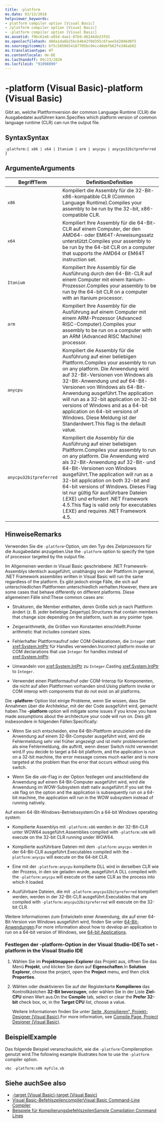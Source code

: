 ```yaml
---
title: -platform
ms.date: 03/13/2018
helpviewer_keywords:
- platform compiler option [Visual Basic]
- /platform compiler option [Visual Basic]
- -platform compiler option [Visual Basic]
ms.assetid: f9bc61e6-e854-4ae1-87b9-d6244de23fd1
ms.openlocfilehash: 488a1da6b25bcb4b42f0d355c6faee542046d0f5
ms.sourcegitcommit: bf5c5850654187705bc94cc40ebfb62fe346ab02
ms.translationtype: HT
ms.contentlocale: de-DE
ms.lasthandoff: 09/23/2020
ms.locfileid: "91098890"
---
```

# <a name="-platform-visual-basic"></a><span data-ttu-id="9d5e7-102">-platform (Visual Basic)</span><span class="sxs-lookup"><span data-stu-id="9d5e7-102">-platform (Visual Basic)</span></span>

<span data-ttu-id="9d5e7-103">Gibt an, welche Plattformversion der common Language Runtime (CLR) die Ausgabedatei ausführen kann.</span><span class="sxs-lookup"><span data-stu-id="9d5e7-103">Specifies which platform version of common language runtime (CLR) can run the output file.</span></span>  
  
## <a name="syntax"></a><span data-ttu-id="9d5e7-104">Syntax</span><span class="sxs-lookup"><span data-stu-id="9d5e7-104">Syntax</span></span>  
  
```console  
-platform:{ x86 | x64 | Itanium | arm | anycpu | anycpu32bitpreferred }  
```  
  
## <a name="arguments"></a><span data-ttu-id="9d5e7-105">Argumente</span><span class="sxs-lookup"><span data-stu-id="9d5e7-105">Arguments</span></span>  
  
|<span data-ttu-id="9d5e7-106">Begriff</span><span class="sxs-lookup"><span data-stu-id="9d5e7-106">Term</span></span>|<span data-ttu-id="9d5e7-107">Definition</span><span class="sxs-lookup"><span data-stu-id="9d5e7-107">Definition</span></span>|  
|---|---|  
|`x86`|<span data-ttu-id="9d5e7-108">Kompiliert die Assembly für die 32-Bit-x86-kompatible CLR (Common Language Runtime).</span><span class="sxs-lookup"><span data-stu-id="9d5e7-108">Compiles your assembly to be run by the 32-bit, x86-compatible CLR.</span></span>|  
|`x64`|<span data-ttu-id="9d5e7-109">Kompiliert Ihre Assembly für die 64-Bit-CLR auf einem Computer, der den AMD64- oder EM64T-Anweisungssatz unterstützt.</span><span class="sxs-lookup"><span data-stu-id="9d5e7-109">Compiles your assembly to be run by the 64-bit CLR on a computer that supports the AMD64 or EM64T instruction set.</span></span>|  
|`Itanium`|<span data-ttu-id="9d5e7-110">Kompiliert Ihre Assembly für die Ausführung durch den 64-Bit-CLR auf einem Computer mit einem Itanium-Prozessor.</span><span class="sxs-lookup"><span data-stu-id="9d5e7-110">Compiles your assembly to be run by the 64-bit CLR on a computer with an Itanium processor.</span></span>|  
|`arm`|<span data-ttu-id="9d5e7-111">Kompiliert Ihre Assembly für die Ausführung auf einem Computer mit einem ARM-Prozessor (Advanced RISC-Computer).</span><span class="sxs-lookup"><span data-stu-id="9d5e7-111">Compiles your assembly to be run on a computer with an ARM (Advanced RISC Machine) processor.</span></span>|  
|`anycpu`|<span data-ttu-id="9d5e7-112">Kompiliert die Assembly für die Ausführung auf einer beliebigen Plattform.</span><span class="sxs-lookup"><span data-stu-id="9d5e7-112">Compiles your assembly to run on any platform.</span></span> <span data-ttu-id="9d5e7-113">Die Anwendung wird auf 32-Bit-Versionen von Windows als 32-Bit-Anwendung und auf 64-Bit-Versionen von Windows als 64-Bit-Anwendung ausgeführt.</span><span class="sxs-lookup"><span data-stu-id="9d5e7-113">The application will run as a 32-bit application on 32-bit versions of Windows and as a 64-bit application on 64-bit versions of Windows.</span></span> <span data-ttu-id="9d5e7-114">Diese Meldung ist der Standardwert.</span><span class="sxs-lookup"><span data-stu-id="9d5e7-114">This flag is the default value.</span></span>|  
|`anycpu32bitpreferred`|<span data-ttu-id="9d5e7-115">Kompiliert die Assembly für die Ausführung auf einer beliebigen Plattform.</span><span class="sxs-lookup"><span data-stu-id="9d5e7-115">Compiles your assembly to run on any platform.</span></span> <span data-ttu-id="9d5e7-116">Die Anwendung wird als 32-Bit-Anwendung auf 32-Bit- und 64-Bit-Versionen von Windows ausgeführt.</span><span class="sxs-lookup"><span data-stu-id="9d5e7-116">The application will run as a 32-bit application on both 32-bit and 64-bit versions of Windows.</span></span> <span data-ttu-id="9d5e7-117">Dieses Flag ist nur gültig für ausführbare Dateien (.EXE) und erfordert .NET Framework 4.5.</span><span class="sxs-lookup"><span data-stu-id="9d5e7-117">This flag is valid only for executables (.EXE) and requires .NET Framework 4.5.</span></span>|  
  
## <a name="remarks"></a><span data-ttu-id="9d5e7-118">Hinweise</span><span class="sxs-lookup"><span data-stu-id="9d5e7-118">Remarks</span></span>  

 <span data-ttu-id="9d5e7-119">Verwenden Sie die `-platform`-Option, um den Typ des Zielprozessors für die Ausgabedatei anzugeben.</span><span class="sxs-lookup"><span data-stu-id="9d5e7-119">Use the `-platform` option to specify the type of processor targeted by the output file.</span></span>  
  
 <span data-ttu-id="9d5e7-120">Im Allgemeinen werden in Visual Basic geschriebene .NET Framework-Assemblys identisch ausgeführt, unabhängig von der Plattform.</span><span class="sxs-lookup"><span data-stu-id="9d5e7-120">In general, .NET Framework assemblies written in Visual Basic will run the same regardless of the platform.</span></span> <span data-ttu-id="9d5e7-121">Es gibt jedoch einige Fälle, die sich auf unterschiedlichen Plattformen unterschiedlich verhalten.</span><span class="sxs-lookup"><span data-stu-id="9d5e7-121">However, there are some cases that behave differently on different platforms.</span></span> <span data-ttu-id="9d5e7-122">Diese allgemeinen Fälle sind:</span><span class="sxs-lookup"><span data-stu-id="9d5e7-122">These common cases are:</span></span>  
  
- <span data-ttu-id="9d5e7-123">Strukturen, die Member enthalten, deren Größe sich je nach Plattform ändert (z. B. jeder beliebige Zeigertyp).</span><span class="sxs-lookup"><span data-stu-id="9d5e7-123">Structures that contain members that change size depending on the platform, such as any pointer type.</span></span>  
  
- <span data-ttu-id="9d5e7-124">Zeigerarithmetik, die Größen von Konstanten einschließt.</span><span class="sxs-lookup"><span data-stu-id="9d5e7-124">Pointer arithmetic that includes constant sizes.</span></span>  
  
- <span data-ttu-id="9d5e7-125">Fehlerhafter Plattformaufruf oder COM-Deklarationen, die `Integer` statt <xref:System.IntPtr> für Handles verwenden.</span><span class="sxs-lookup"><span data-stu-id="9d5e7-125">Incorrect platform invoke or COM declarations that use `Integer` for handles instead of <xref:System.IntPtr>.</span></span>  
  
- <span data-ttu-id="9d5e7-126">Umwandeln von <xref:System.IntPtr> zu `Integer`.</span><span class="sxs-lookup"><span data-stu-id="9d5e7-126">Casting <xref:System.IntPtr> to `Integer`.</span></span>  
  
- <span data-ttu-id="9d5e7-127">Verwendet einen Plattformaufruf oder COM-Interop für Komponenten, die nicht auf allen Plattformen vorhanden sind.</span><span class="sxs-lookup"><span data-stu-id="9d5e7-127">Using platform invoke or COM interop with components that do not exist on all platforms.</span></span>  
  
 <span data-ttu-id="9d5e7-128">Die **-platform**-Option löst einige Probleme, wenn Sie wissen, dass Sie Annahmen über die Architektur, mit der der Code ausgeführt wird, gemacht haben.</span><span class="sxs-lookup"><span data-stu-id="9d5e7-128">The **-platform** option will mitigate some issues if you know you have made assumptions about the architecture your code will run on.</span></span> <span data-ttu-id="9d5e7-129">Dies gilt insbesondere in folgenden Fällen:</span><span class="sxs-lookup"><span data-stu-id="9d5e7-129">Specifically:</span></span>  
  
- <span data-ttu-id="9d5e7-130">Wenn Sie sich entscheiden, eine 64-Bit-Plattform anzuzielen und die Anwendung auf einem 32-Bit-Computer ausgeführt wird, wird die Fehlermeldung sehr viel früher angezeigt und ist mehr problemorientiert als eine Fehlermeldung, die auftritt, wenn dieser Switch nicht verwendet wird.</span><span class="sxs-lookup"><span data-stu-id="9d5e7-130">If you decide to target a 64-bit platform, and the application is run on a 32-bit machine, the error message comes much earlier and is more targeted at the problem than the error that occurs without using this switch.</span></span>  
  
- <span data-ttu-id="9d5e7-131">Wenn Sie die `x86`-Flag in der Option festlegen und anschließend die Anwendung auf einem 64-Bit-Computer ausgeführt wird, wird die Anwendung im WOW-Subsystem statt nativ ausgeführt.</span><span class="sxs-lookup"><span data-stu-id="9d5e7-131">If you set the `x86` flag on the option and the application is subsequently run on a 64-bit machine, the application will run in the WOW subsystem instead of running natively.</span></span>  
  
 <span data-ttu-id="9d5e7-132">Auf einem 64-Bit-Windows-Betriebssystem:</span><span class="sxs-lookup"><span data-stu-id="9d5e7-132">On a 64-bit Windows operating system:</span></span>  
  
- <span data-ttu-id="9d5e7-133">Kompilierte Assemblys mit `-platform:x86` werden in der 32-Bit-CLR unter WOW64 ausgeführt.</span><span class="sxs-lookup"><span data-stu-id="9d5e7-133">Assemblies compiled with `-platform:x86` will execute on the 32-bit CLR running under WOW64.</span></span>  
  
- <span data-ttu-id="9d5e7-134">Kompilierte ausführbare Dateien mit dem `-platform:anycpu` werden in der 64-Bit-CLR ausgeführt.</span><span class="sxs-lookup"><span data-stu-id="9d5e7-134">Executables compiled with the `-platform:anycpu` will execute on the 64-bit CLR.</span></span>  
  
- <span data-ttu-id="9d5e7-135">Eine mit der `-platform:anycpu` kompilierte DLL wird in derselben CLR wie der Prozess, in den sie geladen wurde, ausgeführt.</span><span class="sxs-lookup"><span data-stu-id="9d5e7-135">A DLL compiled with the `-platform:anycpu` will execute on the same CLR as the process into which it loaded.</span></span>  
  
- <span data-ttu-id="9d5e7-136">Ausführbare Dateien, die mit `-platform:anycpu32bitpreferred` kompiliert werden, werden in der 32-Bit-CLR ausgeführt.</span><span class="sxs-lookup"><span data-stu-id="9d5e7-136">Executables that are compiled with `-platform:anycpu32bitpreferred` will execute on the 32-bit CLR.</span></span>  
  
 <span data-ttu-id="9d5e7-137">Weitere Informationen zum Entwickeln einer Anwendung, die auf einer 64-Bit-Version von Windows ausgeführt wird, finden Sie unter [64-Bit-Anwendungen](../../../framework/64-bit-apps.md).</span><span class="sxs-lookup"><span data-stu-id="9d5e7-137">For more information about how to develop an application to run on a 64-bit version of Windows, see [64-bit Applications](../../../framework/64-bit-apps.md).</span></span>  
  
### <a name="to-set--platform-in-the-visual-studio-ide"></a><span data-ttu-id="9d5e7-138">Festlegen der -platform-Option in der Visual Studio-IDE</span><span class="sxs-lookup"><span data-stu-id="9d5e7-138">To set -platform in the Visual Studio IDE</span></span>  
  
1. <span data-ttu-id="9d5e7-139">Wählen Sie im **Projektmappen-Explorer** das Projekt aus, öffnen Sie das Menü **Projekt**, und klicken Sie dann auf **Eigenschaften**.</span><span class="sxs-lookup"><span data-stu-id="9d5e7-139">In **Solution Explorer**, choose the project, open the **Project** menu, and then click **Properties**.</span></span>  
  
2. <span data-ttu-id="9d5e7-140">Wählen oder deaktivieren Sie auf der Registerkarte **Kompilieren** das Kontrollkästchen **32-Bit bevorzugen**, oder wählen Sie in der Liste **Ziel-CPU** einen Wert aus.</span><span class="sxs-lookup"><span data-stu-id="9d5e7-140">On the **Compile** tab, select or clear the **Prefer 32-bit** check box, or, in the **Target CPU** list, choose a value.</span></span>  
  
     <span data-ttu-id="9d5e7-141">Weitere Informationen finden Sie unter [Seite „Kompilieren“, Projekt-Designer (Visual Basic)](/visualstudio/ide/reference/compile-page-project-designer-visual-basic).</span><span class="sxs-lookup"><span data-stu-id="9d5e7-141">For more information, see [Compile Page, Project Designer (Visual Basic)](/visualstudio/ide/reference/compile-page-project-designer-visual-basic).</span></span>  
  
## <a name="example"></a><span data-ttu-id="9d5e7-142">Beispiel</span><span class="sxs-lookup"><span data-stu-id="9d5e7-142">Example</span></span>  

 <span data-ttu-id="9d5e7-143">Das folgende Beispiel veranschaulicht, wie die `-platform`-Compileroption genutzt wird.</span><span class="sxs-lookup"><span data-stu-id="9d5e7-143">The following example illustrates how to use the `-platform` compiler option.</span></span>  
  
```console
vbc -platform:x86 myFile.vb  
```  
  
## <a name="see-also"></a><span data-ttu-id="9d5e7-144">Siehe auch</span><span class="sxs-lookup"><span data-stu-id="9d5e7-144">See also</span></span>

- [<span data-ttu-id="9d5e7-145">-target (Visual Basic)</span><span class="sxs-lookup"><span data-stu-id="9d5e7-145">-target (Visual Basic)</span></span>](target.md)
- [<span data-ttu-id="9d5e7-146">Visual Basic-Befehlszeilencompiler</span><span class="sxs-lookup"><span data-stu-id="9d5e7-146">Visual Basic Command-Line Compiler</span></span>](index.md)
- [<span data-ttu-id="9d5e7-147">Beispiele für Kompilierungsbefehlszeilen</span><span class="sxs-lookup"><span data-stu-id="9d5e7-147">Sample Compilation Command Lines</span></span>](sample-compilation-command-lines.md)
